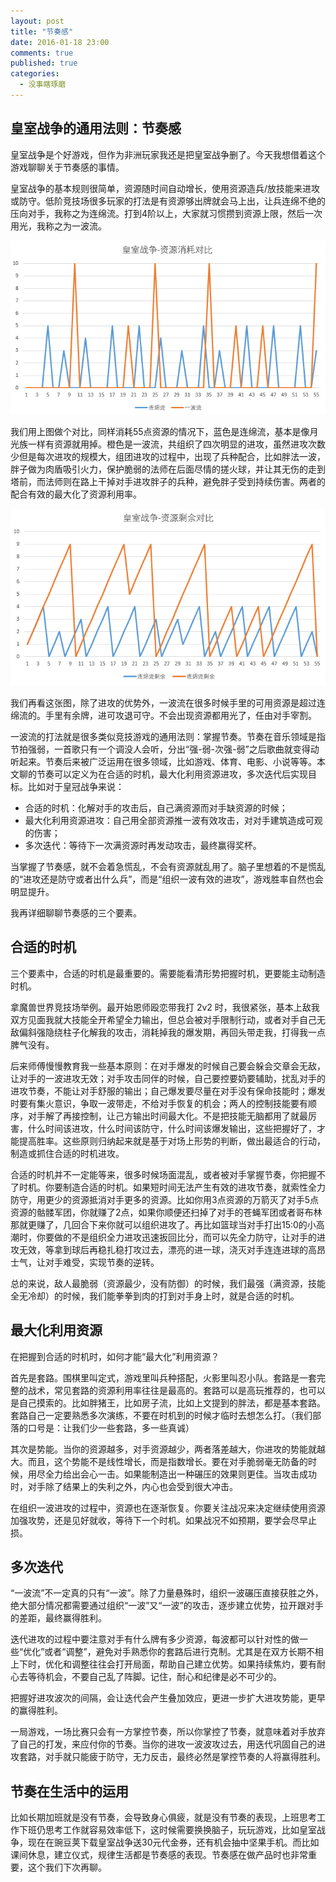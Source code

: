 ```yaml
---
layout: post
title: "节奏感"
date: 2016-01-18 23:00
comments: true
published: true
categories:
  - 没事瞎琢磨
---
```


## 皇室战争的通用法则：节奏感

皇室战争是个好游戏，但作为非洲玩家我还是把皇室战争删了。今天我想借着这个游戏聊聊关于节奏感的事情。

皇室战争的基本规则很简单，资源随时间自动增长，使用资源造兵/放技能来进攻或防守。低阶竞技场很多玩家的打法是有资源够出牌就会马上出，让兵连绵不绝的压向对手，我称之为连绵流。打到4阶以上，大家就习惯攒到资源上限，然后一次用光，我称之为一波流。

![皇室战争-资源消耗对比](/images/uploads/rhythm-1-res-cost.png)

我们用上图做个对比，同样消耗55点资源的情况下，蓝色是连绵流，基本是像月光族一样有资源就用掉。橙色是一波流，共组织了四次明显的进攻，虽然进攻次数少但是每次进攻的规模大，组团进攻的过程中，出现了兵种配合，比如胖法一波，胖子做为肉盾吸引火力，保护脆弱的法师在后面尽情的搓火球，并让其无伤的走到塔前，而法师则在路上干掉对手进攻胖子的兵种，避免胖子受到持续伤害。两者的配合有效的最大化了资源利用率。

![皇室战争-资源剩余对比](/images/uploads/rhythm-1-res-rest.png)

我们再看这张图，除了进攻的优势外，一波流在很多时候手里的可用资源是超过连绵流的。手里有余牌，进可攻退可守。不会出现资源都用光了，任由对手宰割。

一波流的打法就是很多类似竞技游戏的通用法则：掌握节奏。节奏在音乐领域是指节拍强弱，一首歌只有一个调没人会听，分出“强-弱-次强-弱”之后歌曲就变得动听起来。节奏后来被广泛运用在很多领域，比如游戏、体育、电影、小说等等。本文聊的节奏可以定义为在合适的时机，最大化利用资源进攻，多次迭代后实现目标。比如对于皇冠战争来说：

* 合适的时机：化解对手的攻击后，自己满资源而对手缺资源的时候；
* 最大化利用资源进攻：自己用全部资源推一波有效攻击，对对手建筑造成可观的伤害；
* 多次迭代：等待下一次满资源时再发动攻击，最终赢得奖杯。

当掌握了节奏感，就不会着急慌乱，不会有资源就乱用了。脑子里想着的不是慌乱的“进攻还是防守或者出什么兵”，而是“组织一波有效的进攻”，游戏胜率自然也会明显提升。

我再详细聊聊节奏感的三个要素。


## 合适的时机

三个要素中，合适的时机是最重要的。需要能看清形势把握时机，更要能主动制造时机。

拿魔兽世界竞技场举例。最开始恩师殴恋带我打 2v2 时，我很紧张，基本上敌我双方见面我就大技能全开希望全力输出，但总会被对手限制行动，或者对手自己无敌偏斜强隐绕柱子化解我的攻击，消耗掉我的爆发期，再回头带走我，打得我一点脾气没有。

后来师傅慢慢教育我一些基本原则：在对手爆发的时候自己要会躲会交章会无敌，让对手的一波进攻无效；对手攻击同伴的时候，自己要控要奶要辅助，扰乱对手的进攻节奏，不能让对手舒服的输出；自己爆发要尽量在对手没有保命技能时；爆发时要有集火意识，争取一波带走，不给对手恢复的机会；两人的控制技能要有顺序，对手解了再接控制，让己方输出时间最大化。不是把技能无脑都用了就最厉害，什么时间该进攻，什么时间该防守，什么时间该爆发输出，这些把握好了，才能提高胜率。这些原则归纳起来就是基于对场上形势的判断，做出最适合的行动，制造或抓住合适的时机进攻。

合适的时机并不一定能等来，很多时候场面混乱，或者被对手掌握节奏，你把握不了时机。你要制造合适的时机。如果短时间无法产生有效的进攻节奏，就索性全力防守，用更少的资源抵消对手更多的资源。比如你用3点资源的万箭灭了对手5点资源的骷髅军团，你就赚了2点，如果你顺便还扫掉了对手的苍蝇军团或者哥布林那就更赚了，几回合下来你就可以组织进攻了。再比如篮球当对手打出15:0的小高潮时，你要做的不是组织全力进攻迅速扳回比分，而可以先全力防守，让对手的进攻无效，等拿到球后再稳扎稳打攻过去，漂亮的进一球，浇灭对手连连进球的高昂士气，让对手难受，实现节奏的逆转。

总的来说，敌人最脆弱（资源最少，没有防御）的时候，我们最强（满资源，技能全无冷却）的时候，我们能拳拳到肉的打到对手身上时，就是合适的时机。


## 最大化利用资源

在把握到合适的时机时，如何才能“最大化”利用资源？

首先是套路。围棋里叫定式，游戏里叫兵种搭配，火影里叫忍小队。套路是一套完整的战术，常见套路的资源利用率往往是最高的。套路可以是高玩推荐的，也可以是自己摸索的。比如胖猪王，比如房子流，比如上文提到的胖法，都是基本套路。套路自己一定要熟悉多次演练，不要在时机到的时候才临时去想怎么打。（我们部落的口号是：让我们少一些套路，多一些真诚）

其次是势能。当你的资源越多，对手资源越少，两者落差越大，你进攻的势能就越大。而且，这个势能不是线性增长，而是指数增长。要在对手脆弱毫无防备的时候，用尽全力给出会心一击。如果能制造出一种碾压的效果则更佳。当攻击成功时，对手除了结果上的失利之外，内心也会受到很大冲击。

在组织一波进攻的过程中，资源也在逐渐恢复。你要关注战况来决定继续使用资源加强攻势，还是见好就收，等待下一个时机。如果战况不如预期，要学会尽早止损。


## 多次迭代

“一波流”不一定真的只有“一波”。除了力量悬殊时，组织一波碾压直接获胜之外，绝大部分情况都需要通过组织“一波”又“一波”的攻击，逐步建立优势，拉开跟对手的差距，最终赢得胜利。

迭代进攻的过程中要注意对手有什么牌有多少资源，每波都可以针对性的做一些“优化”或者“调整”，避免对手熟悉你的套路后进行克制。尤其是在双方长期不相上下时，优化和调整往往会打开局面，帮助自己建立优势。如果持续焦灼，要有耐心去等待机会，不要自己乱了阵脚。记住，耐心和纪律是必不可少的。

把握好进攻波次的间隔，会让迭代会产生叠加效应，更进一步扩大进攻势能，更早的赢得胜利。

一局游戏，一场比赛只会有一方掌控节奏，所以你掌控了节奏，就意味着对手放弃了自己的打发，来应付你的节奏。当你的进攻一波波攻过去，用迭代巩固自己的进攻套路，对手就只能疲于防守，无力反击，最终必然是掌控节奏的人将赢得胜利。


## 节奏在生活中的运用

比如长期加班就是没有节奏，会导致身心俱疲，就是没有节奏的表现，上班思考工作下班仍思考工作就容易效率低下，这时候需要换换脑子，玩玩游戏，比如皇室战争，现在在豌豆荚下载皇室战争送30元代金券，还有机会抽中坚果手机。而比如课间休息，建立仪式，规律生活都是节奏感的表现。节奏感在做产品时也非常重要，这个我们下次再聊。
